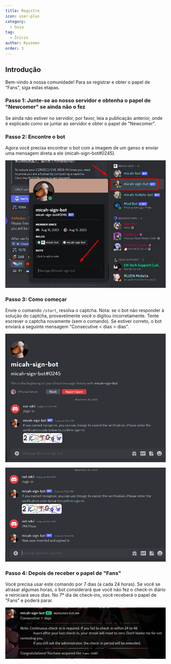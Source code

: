 ```yaml
---
title: Registro
icon: user-plus
category:
  - Guia
tag:
  - Inicio
author: Ryuzeen
order: 3
---
```


## Introdução

Bem-vindo à nossa comunidade! Para se registrar e obter o papel de "Fans", siga estas etapas.

### Passo 1: Junte-se ao nosso servidor e obtenha o papel de "Newcomer" se ainda não o fez

Se ainda não estiver no servidor, por favor, leia a publicação anterior, onde é explicado como se juntar ao servidor e obter o papel de "Newcomer".

### Passo 2: Encontre o bot

Agora você precisa encontrar o bot com a imagem de um ganso e enviar uma mensagem direta a ele (micah-sign-bot#0245).

![Sign-in](/assets/images/docs/202312/signin1.png)

### Passo 3: Como começar

Envie o comando `/start`, resolva o captcha. Nota: se o bot não responder à solução do captcha, provavelmente você o digitou incorretamente. Tente escrever o captcha novamente (sem o comando). Se estiver correto, o bot enviará a seguinte mensagem "Consecutive < dias > dias".

![Sign-in](/assets/images/docs/202312/signin2.png)

![Sign-in](/assets/images/docs/202312/signin3.png)

### Passo 4: Depois de receber o papel de "Fans"

Você precisa usar este comando por 7 dias (a cada 24 horas). Se você se atrasar algumas horas, o bot considerará que você não fez o check-in diário e reiniciará seus dias. No 7º dia de check-ins, você receberá o papel de "Fans" e poderá parar.

![Sign-in](/assets/images/docs/202312/signin4.png)
